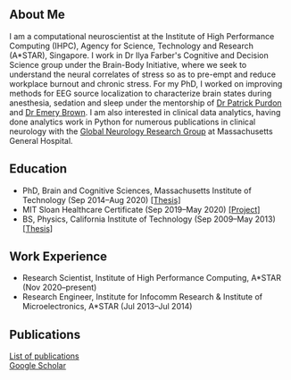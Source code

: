## About Me
I am a computational neuroscientist at the Institute of High Performance Computing (IHPC), Agency for Science, Technology and Research (A\*STAR), Singapore. I work in Dr Ilya Farber's Cognitive and Decision Science group under the Brain-Body Initiative, where we seek to understand the neural correlates of stress so as to pre-empt and reduce workplace burnout and chronic stress. For my PhD, I worked on improving methods for EEG source localization to characterize brain states during anesthesia, sedation and sleep under the mentorship of [Dr Patrick Purdon](https://purdonlab.mgh.harvard.edu/) and [Dr Emery Brown](https://picower.mit.edu/emery-n-brown). I am also interested in clinical data analytics, having done analytics work in Python for numerous publications in clinical neurology with the [Global Neurology Research Group](https://www.massgeneral.org/neurology/research/global-neurology-research-group) at Massachusetts General Hospital.

## Education
- PhD, Brain and Cognitive Sciences, Massachusetts Institute of Technology (Sep 2014&ndash;Aug 2020) [\[Thesis\]](https://dspace.mit.edu/handle/1721.1/129230)
- MIT Sloan Healthcare Certificate (Sep 2019&ndash;May 2020) [\[Project\]](https://mitsloan.mit.edu/sites/default/files/inline-files/H-Lab%202019%20-%20Boston%20Medical%20Center%20poster.pdf)
- BS, Physics, California Institute of Technology (Sep 2009&ndash;May 2013) [\[Thesis\]](https://thesis.library.caltech.edu/10705/)

## Work Experience
- Research Scientist, Institute of High Performance Computing, A\*STAR (Nov 2020&ndash;present)
- Research Engineer, Institute for Infocomm Research & Institute of Microelectronics, A\*STAR (Jul 2013&ndash;Jul 2014)

## Publications
[List of publications](https://gladiahotan.github.io/publications)  
[Google Scholar](https://scholar.google.com/citations?hl=en&user=r9zzv4EAAAAJ)



[comment]: # (## Curriculum Vitae)

